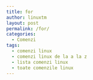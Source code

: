 ```yaml
---
title: for
author: linuxtm
layout: post
permalink: /for/
categories:
  - Comenzi
tags:
  - comenzi linux
  - comenzi linux de la a la z
  - lista comenzi linux
  - toate comenzile linux
---
```

